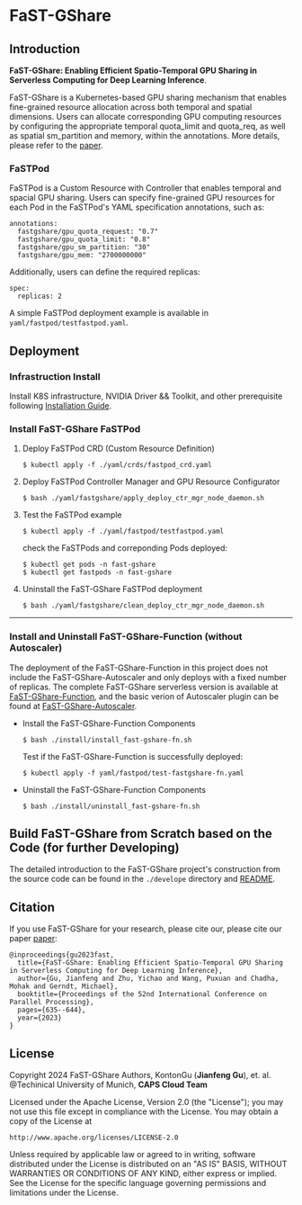 # FaST-GShare

## Introduction
**FaST-GShare: Enabling Efficient Spatio-Temporal GPU Sharing in Serverless Computing for Deep Learning Inference**. 

FaST-GShare is a Kubernetes-based GPU sharing mechanism that enables fine-grained resource allocation across both temporal and spatial dimensions. Users can allocate corresponding GPU computing resources by configuring the appropriate temporal quota_limit and quota_req, as well as spatial sm_partition and memory, within the annotations. More details, please refer to the [paper](https://dl.acm.org/doi/abs/10.1145/3605573.3605638).

### FaSTPod 
FaSTPod is a Custom Resource with Controller that enables temporal and spacial GPU sharing. Users can specify fine-grained GPU resources for each Pod in the FaSTPod's YAML specification annotations, such as:
```
annotations: 
  fastgshare/gpu_quota_request: "0.7"
  fastgshare/gpu_quota_limit: "0.8"
  fastgshare/gpu_sm_partition: "30"
  fastgshare/gpu_mem: "2700000000"
```
Additionally, users can define the required replicas:
```
spec:
  replicas: 2
```
A simple FaSTPod deployment example is available in `yaml/fastpod/testfastpod.yaml`.



## Deployment

### Infrastruction Install
Install K8S infrastructure, NVIDIA Driver && Toolkit, and other prerequisite following [Installation Guide](https://github.com/KontonGu/FaST-GShare/blob/main/install/README.md).

### Install FaST-GShare FaSTPod 
1. Deploy FaSTPod CRD (Custom Resource Definition)
    ```
    $ kubectl apply -f ./yaml/crds/fastpod_crd.yaml
    ```
2. Deploy FaSTPod Controller Manager and GPU Resource Configurator
    ```
    $ bash ./yaml/fastgshare/apply_deploy_ctr_mgr_node_daemon.sh
    ```
3. Test the FaSTPod example    
    ```
    $ kubectl apply -f ./yaml/fastpod/testfastpod.yaml
    ```
    check the FaSTPods and correponding Pods deployed:
    ```
    $ kubectl get pods -n fast-gshare
    $ kubectl get fastpods -n fast-gshare
    ```
4. Uninstall the FaST-GShare FaSTPod deployment
    ```
    $ bash ./yaml/fastgshare/clean_deploy_ctr_mgr_node_daemon.sh
    ```
---
### Install and Uninstall FaST-GShare-Function (without Autoscaler)
The deployment of the FaST-GShare-Function in this project does not include the FaST-GShare-Autoscaler and only deploys with a fixed number of replicas. The complete FaST-GShare serverless version is available at [FaST-GShare-Function](https://github.com/KontonGu/FaST-GShare-Function), and the basic verion of Autoscaler plugin can be found at [FaST-GShare-Autoscaler](https://github.com/KontonGu/FaST-GShare-Autoscaler.git).
- Install the FaST-GShare-Function Components
    ```
    $ bash ./install/install_fast-gshare-fn.sh
    ```
    Test if the FaST-GShare-Function is successfully deployed:
    ```
    $ kubectl apply -f yaml/fastpod/test-fastgshare-fn.yaml
    ```
- Uninstall the FaST-GShare-Function Components
    ```
    $ bash ./install/uninstall_fast-gshare-fn.sh
    ```

## Build FaST-GShare from Scratch based on the Code (for further Developing)
The detailed introduction to the FaST-GShare project's construction from the source code can be found in the `./develope` directory and [README](https://github.com/KontonGu/FaST-GShare/blob/main/develop/README.md).


## Citation
If you use FaST-GShare for your research, please cite our, please cite our paper [paper](https://dl.acm.org/doi/abs/10.1145/3605573.3605638):
```
@inproceedings{gu2023fast,
  title={FaST-GShare: Enabling Efficient Spatio-Temporal GPU Sharing in Serverless Computing for Deep Learning Inference},
  author={Gu, Jianfeng and Zhu, Yichao and Wang, Puxuan and Chadha, Mohak and Gerndt, Michael},
  booktitle={Proceedings of the 52nd International Conference on Parallel Processing},
  pages={635--644},
  year={2023}
}
```


## License
Copyright 2024 FaST-GShare Authors, KontonGu (**Jianfeng Gu**), et. al.
@Techinical University of Munich, **CAPS Cloud Team**

Licensed under the Apache License, Version 2.0 (the "License");
you may not use this file except in compliance with the License.
You may obtain a copy of the License at

    http://www.apache.org/licenses/LICENSE-2.0

Unless required by applicable law or agreed to in writing, software
distributed under the License is distributed on an "AS IS" BASIS,
WITHOUT WARRANTIES OR CONDITIONS OF ANY KIND, either express or implied.
See the License for the specific language governing permissions and
limitations under the License.
